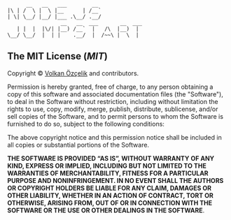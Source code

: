 ```
      __   __   ___        __ 
|\ | /  \ |  \ |__      | /__`
| \| \__/ |__/ |___ .\__/ .__/
                 __   __  ___       __  ___
   | |  |  |\/| |__) /__`  |   /\  |__)  |
\__/ \__/  |  | |    .__/  |  /~~\ |  \  |
```

## The MIT License (*MIT*)


Copyright © [Volkan Özçelik](me@volkan.io) and contributors.

Permission is hereby granted, free of charge, to any person obtaining a copy
of this software and associated documentation files (the "Software"), to deal
in the Software without restriction, including without limitation the rights
to use, copy, modify, merge, publish, distribute, sublicense, and/or sell
copies of the Software, and to permit persons to whom the Software is
furnished to do so, subject to the following conditions:

The above copyright notice and this permission notice shall be included in all
copies or substantial portions of the Software.

**THE SOFTWARE IS PROVIDED “AS IS”, WITHOUT WARRANTY OF ANY KIND, EXPRESS OR
IMPLIED, INCLUDING BUT NOT LIMITED TO THE WARRANTIES OF MERCHANTABILITY,
FITNESS FOR A PARTICULAR PURPOSE AND NONINFRINGEMENT. IN NO EVENT SHALL THE
AUTHORS OR COPYRIGHT HOLDERS BE LIABLE FOR ANY CLAIM, DAMAGES OR OTHER
LIABILITY, WHETHER IN AN ACTION OF CONTRACT, TORT OR OTHERWISE, ARISING FROM,
OUT OF OR IN CONNECTION WITH THE SOFTWARE OR THE USE OR OTHER DEALINGS IN THE
SOFTWARE**.
